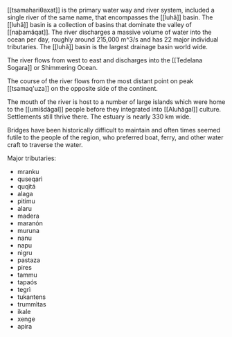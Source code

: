 [[tsamahariθaxat]] is the primary water way and river system, included a single river of the same name, that encompasses the [[luhă]] basin. The [[luhă]] basin is a collection of basins that dominate the valley of [[naþamăqat]].
The river discharges a massive volume of water into the ocean per day, roughly around 215,000 m^3/s and has 22 major individual tributaries. The [[luhă]] basin is the largest drainage basin world wide. 

The river flows from west to east and discharges into the [[Tedelana Sogara]] or Shimmering Ocean. 

The course of the river flows from the most distant point on peak [[tsamaq'uza]] on the opposite side of the continent. 

The mouth of the river is host to a number of large islands which were home to the [[umìšdăgal]] people before they integrated into [[Aluhăgal]] culture. Settlements still thrive there. The estuary is nearly 330 km wide. 

Bridges have been historically difficult to maintain and often times seemed futile to the people of the region, who preferred boat, ferry, and other water craft to traverse the water. 

Major tributaries:
- mranku  
- quseqarì  
- quqìtá  
- alaga  
- pitimu  
- alaru  
- madera  
- maranón  
- muruna  
- nanu  
- napu  
- nìgru  
- pastaza  
- pires  
- tammu  
- tapaós  
- tegrì  
- tukantens  
- trummìtas  
- ikale  
- xenge  
- apira